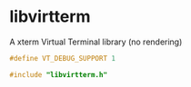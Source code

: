 # libvirtterm
A xterm Virtual Terminal library (no rendering)

```c
#define VT_DEBUG_SUPPORT 1

#include "libvirtterm.h"
```